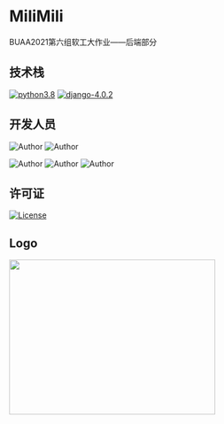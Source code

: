 # MiliMili

BUAA2021第六组软工大作业——后端部分

## 技术栈
[![python3.8](https://img.shields.io/badge/python-%3E%3D3.8-brightgreen)](https://www.python.org/)  [![django-4.0.2](https://img.shields.io/badge/django-4.0.2-blue)](https://docs.djangoproject.com/en/4.0/)

## 开发人员

![Author](https://img.shields.io/badge/Author-周恩申(Zhoues)-yellow.svg "Author")
![Author](https://img.shields.io/badge/Author-李毅骁(FireAngelx)-red.svg "Author")

![Author](https://img.shields.io/badge/Author-侯博(hbhbhbac)-orange.svg "Author")
![Author](https://img.shields.io/badge/Author-闫思桥(CloudIris)-navy.svg "Author")
![Author](https://img.shields.io/badge/Author-李思睿(ZQRuii)-purple.svg "Author")


## 许可证
[![License](https://img.shields.io/badge/License-Apache-green.svg "License")](https://www.apache.org/licenses/LICENSE-2.0)

## Logo
<a href="https://milimili.super2021.com" target = "_blank">
  <img src="https://global-1309504341.cos.ap-beijing.myqcloud.com/MiliMili.svg" style="width:372px; height:280px;display:block;margin-right: 220px">
</a>






